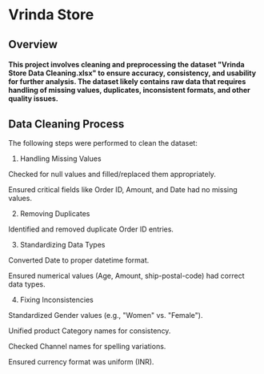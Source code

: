 # Vrinda Store 

## Overview

#### This project involves cleaning and preprocessing the dataset "Vrinda Store Data Cleaning.xlsx" to ensure accuracy, consistency, and usability for further analysis. The dataset likely contains raw data that requires handling of missing values, duplicates, inconsistent formats, and other quality issues.

## Data Cleaning Process

The following steps were performed to clean the dataset:

1. Handling Missing Values

Checked for null values and filled/replaced them appropriately.

Ensured critical fields like Order ID, Amount, and Date had no missing values.


2. Removing Duplicates

Identified and removed duplicate Order ID entries.


3. Standardizing Data Types

Converted Date to proper datetime format.

Ensured numerical values (Age, Amount, ship-postal-code) had correct data types.


4. Fixing Inconsistencies

Standardized Gender values (e.g., "Women" vs. "Female").

Unified product Category names for consistency.

Checked Channel names for spelling variations.

Ensured currency format was uniform (INR).
